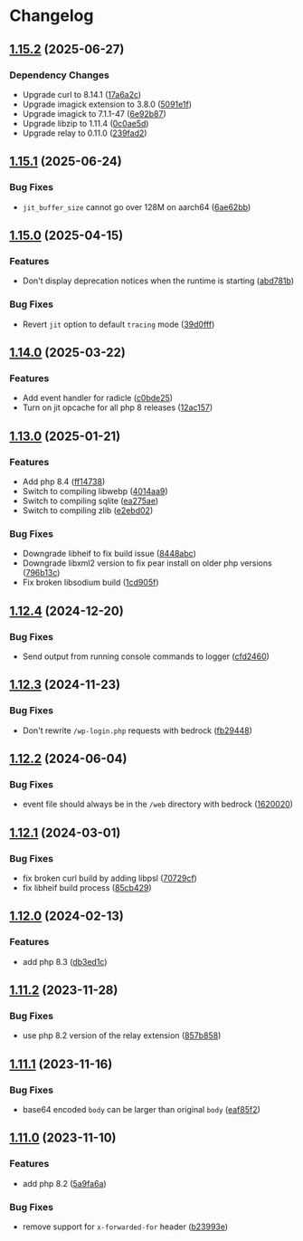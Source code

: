 # Changelog

## [1.15.2](https://github.com/ymirapp/php-runtime/compare/v1.15.1...v1.15.2) (2025-06-27)


### Dependency Changes

* Upgrade curl to 8.14.1 ([17a6a2c](https://github.com/ymirapp/php-runtime/commit/17a6a2cf3cfc1d1c3c98122b752e6bb5920e5758))
* Upgrade imagick extension to 3.8.0 ([5091e1f](https://github.com/ymirapp/php-runtime/commit/5091e1f41b0cd3b262b0f958f8ceccd41e6c5e48))
* Upgrade imagick to 7.1.1-47 ([6e92b87](https://github.com/ymirapp/php-runtime/commit/6e92b8728c2c5b3c0e8efc067dcf34687ca19722))
* Upgrade libzip to 1.11.4 ([0c0ae5d](https://github.com/ymirapp/php-runtime/commit/0c0ae5d763e3eb6266843cc4176f1fd490fc13a7))
* Upgrade relay to 0.11.0 ([239fad2](https://github.com/ymirapp/php-runtime/commit/239fad2a72e7c986a4fa0ef48f9cca585e530b58))

## [1.15.1](https://github.com/ymirapp/php-runtime/compare/v1.15.0...v1.15.1) (2025-06-24)


### Bug Fixes

* `jit_buffer_size` cannot go over 128M on aarch64 ([6ae62bb](https://github.com/ymirapp/php-runtime/commit/6ae62bbcd47d3ca6ce593e501483dda9bb276463))

## [1.15.0](https://github.com/ymirapp/php-runtime/compare/v1.14.0...v1.15.0) (2025-04-15)


### Features

* Don't display deprecation notices when the runtime is starting ([abd781b](https://github.com/ymirapp/php-runtime/commit/abd781beacb6e720312fe4c9103d85c3dcce93db))


### Bug Fixes

* Revert `jit` option to default `tracing` mode ([39d0fff](https://github.com/ymirapp/php-runtime/commit/39d0fffe21389165eb01387ed07036f10c228639))

## [1.14.0](https://github.com/ymirapp/php-runtime/compare/v1.13.0...v1.14.0) (2025-03-22)


### Features

* Add event handler for radicle ([c0bde25](https://github.com/ymirapp/php-runtime/commit/c0bde25e613593d9e692af4fd74a2bd54fb922d3))
* Turn on jit opcache for all php 8 releases ([12ac157](https://github.com/ymirapp/php-runtime/commit/12ac1575ed93e16052a3c57f742de36851a5efe1))

## [1.13.0](https://github.com/ymirapp/php-runtime/compare/v1.12.4...v1.13.0) (2025-01-21)


### Features

* Add php 8.4 ([ff14738](https://github.com/ymirapp/php-runtime/commit/ff1473811243a5241763832c7c0cdb072f3690a1))
* Switch to compiling libwebp ([4014aa9](https://github.com/ymirapp/php-runtime/commit/4014aa921c9fe4f4ce39e89e2c8c2d22dd988f52))
* Switch to compiling sqlite ([ea275ae](https://github.com/ymirapp/php-runtime/commit/ea275ae37fa8917f2a3fc70e401a032e5d178795))
* Switch to compiling zlib ([e2ebd02](https://github.com/ymirapp/php-runtime/commit/e2ebd02757c1a43fbd3291b1429f64cfcc6786e7))


### Bug Fixes

* Downgrade libheif to fix build issue ([8448abc](https://github.com/ymirapp/php-runtime/commit/8448abc9a0594ef42d1c06adc1281608677fc774))
* Downgrade libxml2 version to fix pear install on older php versions ([796b13c](https://github.com/ymirapp/php-runtime/commit/796b13c95e4e25caf0c8fa9e0b009efdd71ec699))
* Fix broken libsodium build ([1cd905f](https://github.com/ymirapp/php-runtime/commit/1cd905f60bbef1bced5de87feff3505e25262ec5))

## [1.12.4](https://github.com/ymirapp/php-runtime/compare/v1.12.3...v1.12.4) (2024-12-20)


### Bug Fixes

* Send output from running console commands to logger ([cfd2460](https://github.com/ymirapp/php-runtime/commit/cfd246014b82be4245436db7f33851e48764eb55))

## [1.12.3](https://github.com/ymirapp/php-runtime/compare/v1.12.2...v1.12.3) (2024-11-23)


### Bug Fixes

* Don't rewrite `/wp-login.php` requests with bedrock ([fb29448](https://github.com/ymirapp/php-runtime/commit/fb29448fb275e5ca6422c340b36cbce4fc6f23c3))

## [1.12.2](https://github.com/ymirapp/php-runtime/compare/v1.12.1...v1.12.2) (2024-06-04)


### Bug Fixes

* event file should always be in the `/web` directory with bedrock ([1620020](https://github.com/ymirapp/php-runtime/commit/16200204b704df165088c24f33042e6a51ae4e9d))

## [1.12.1](https://github.com/ymirapp/php-runtime/compare/v1.12.0...v1.12.1) (2024-03-01)


### Bug Fixes

* fix broken curl build by adding libpsl ([70729cf](https://github.com/ymirapp/php-runtime/commit/70729cf630fe180382628870bc57e15c8820fe80))
* fix libheif build process ([85cb429](https://github.com/ymirapp/php-runtime/commit/85cb429b64dac11ace02fd44d9720ebb8bdfc262))

## [1.12.0](https://github.com/ymirapp/php-runtime/compare/v1.11.2...v1.12.0) (2024-02-13)


### Features

* add php 8.3 ([db3ed1c](https://github.com/ymirapp/php-runtime/commit/db3ed1c21cf5395f8e5a5a9fe9b6f9d4c9d2b514))

## [1.11.2](https://github.com/ymirapp/php-runtime/compare/v1.11.1...v1.11.2) (2023-11-28)


### Bug Fixes

* use php 8.2 version of the relay extension ([857b858](https://github.com/ymirapp/php-runtime/commit/857b8587aa40bc73d0b24a4a7e15af3d999f63bd))

## [1.11.1](https://github.com/ymirapp/php-runtime/compare/v1.11.0...v1.11.1) (2023-11-16)


### Bug Fixes

* base64 encoded `body` can be larger than original `body` ([eaf85f2](https://github.com/ymirapp/php-runtime/commit/eaf85f2a5f4778c90c2216cb81773a970d37913b))

## [1.11.0](https://github.com/ymirapp/php-runtime/compare/v1.10.2...v1.11.0) (2023-11-10)


### Features

* add php 8.2 ([5a9fa6a](https://github.com/ymirapp/php-runtime/commit/5a9fa6a1e949b6bccac110257951679d7d23b3af))


### Bug Fixes

* remove support for `x-forwarded-for` header ([b23993e](https://github.com/ymirapp/php-runtime/commit/b23993eaa6642a4a4071fb57f73bdf69658f4a6e))
